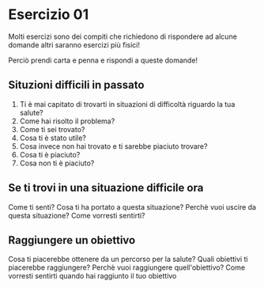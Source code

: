 
# Esercizio 01 

Molti esercizi sono dei compiti che richiedono di rispondere ad alcune domande altri saranno esercizi più fisici!

Perciò prendi carta e penna e rispondi a queste domande!

## Situzioni difficili in passato

 1.  Ti è mai capitato di trovarti in situazioni di difficoltà riguardo la tua salute? 
 2. Come hai risolto il problema?
 3. Come ti sei trovato?
 4. Cosa ti è stato utile?
 5. Cosa invece non hai trovato e ti sarebbe piaciuto trovare?
 6. Cosa ti è piaciuto?
 7. Cosa non ti è piaciuto?
 
## Se ti trovi in una situazione difficile ora

Come ti senti? 
Cosa ti ha portato a questa situazione?
Perchè vuoi uscire da questa situazione?
Come vorresti sentirti?


## Raggiungere un obiettivo

Cosa ti piacerebbe ottenere da un percorso per la salute?
Quali obiettivi ti piacerebbe raggiungere? 
Perchè vuoi raggiungere quell'obiettivo?
Come vorresti sentirti quando hai raggiunto il tuo obiettivo

<!--stackedit_data:
eyJoaXN0b3J5IjpbLTM2MjQ4NTY5MV19
-->
